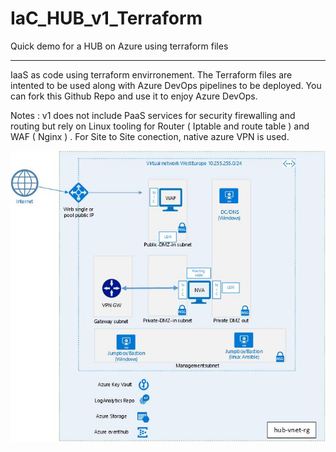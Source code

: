 # IaC_HUB_v1_Terraform
Quick demo for a HUB on Azure using terraform files

*************
IaaS as code using terraform envirronement. The Terraform files are intented to be used along with Azure DevOps pipelines to be deployed. You can fork this Github Repo and use it to enjoy Azure DevOps. 

Notes : v1 does not include PaaS services for security firewalling and routing but rely on Linux tooling for Router ( Iptable and route table )  and WAF ( Nginx ) . For Site to Site conection, native azure VPN is used. 


![Alt text](/hub_v1.jpg?raw=true "hub topology demo")


